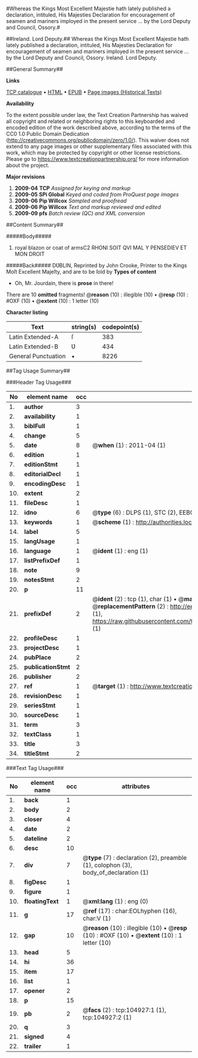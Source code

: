 #Whereas the Kings Most Excellent Majestie hath lately published a declaration, intituled, His Majesties Declaration for encouragement of seamen and mariners imployed in the present service ... by the Lord Deputy and Council, Ossory.#

##Ireland. Lord Deputy.##
Whereas the Kings Most Excellent Majestie hath lately published a declaration, intituled, His Majesties Declaration for encouragement of seamen and mariners imployed in the present service ... by the Lord Deputy and Council, Ossory.
Ireland. Lord Deputy.

##General Summary##

**Links**

[TCP catalogue](http://www.ota.ox.ac.uk/tcp/)  • 
[HTML](http://tei.it.ox.ac.uk/tcp/Texts-HTML/free/A46/A46180.html)  • 
[EPUB](http://tei.it.ox.ac.uk/tcp/Texts-EPUB/free/A46/A46180.epub) • 
[Page images (Historical Texts)](https://historicaltexts.jisc.ac.uk/eebo-16157577e)

**Availability**

To the extent possible under law, the Text Creation Partnership has waived all copyright and related or neighboring rights to this keyboarded and encoded edition of the work described above, according to the terms of the CC0 1.0 Public Domain Dedication (http://creativecommons.org/publicdomain/zero/1.0/). This waiver does not extend to any page images or other supplementary files associated with this work, which may be protected by copyright or other license restrictions. Please go to https://www.textcreationpartnership.org/ for more information about the project.

**Major revisions**

1. __2009-04__ __TCP__ *Assigned for keying and markup*
1. __2009-05__ __SPi Global__ *Keyed and coded from ProQuest page images*
1. __2009-06__ __Pip Willcox__ *Sampled and proofread*
1. __2009-06__ __Pip Willcox__ *Text and markup reviewed and edited*
1. __2009-09__ __pfs__ *Batch review (QC) and XML conversion*

##Content Summary##

#####Body#####

1. royal blazon or coat of armsC2 RHONI SOIT QVI MAL Y PENSEDIEV ET MON DROIT

#####Back#####
DƲBLIN, Reprinted by John Crooke, Printer to the Kings Moſt Excellent Majeſty, and are to be ſold by
**Types of content**

  * Oh, Mr. Jourdain, there is **prose** in there!

There are 10 **omitted** fragments! 
 @__reason__ (10) : illegible (10)  •  @__resp__ (10) : #OXF (10)  •  @__extent__ (10) : 1 letter (10)

**Character listing**


|Text|string(s)|codepoint(s)|
|---|---|---|
|Latin Extended-A|ſ|383|
|Latin Extended-B|Ʋ|434|
|General Punctuation|•|8226|

##Tag Usage Summary##

###Header Tag Usage###

|No|element name|occ|attributes|
|---|---|---|---|
|1.|__author__|3||
|2.|__availability__|1||
|3.|__biblFull__|1||
|4.|__change__|5||
|5.|__date__|8| @__when__ (1) : 2011-04 (1)|
|6.|__edition__|1||
|7.|__editionStmt__|1||
|8.|__editorialDecl__|1||
|9.|__encodingDesc__|1||
|10.|__extent__|2||
|11.|__fileDesc__|1||
|12.|__idno__|6| @__type__ (6) : DLPS (1), STC (2), EEBO-CITATION (1), OCLC (1), VID (1)|
|13.|__keywords__|1| @__scheme__ (1) : http://authorities.loc.gov/ (1)|
|14.|__label__|5||
|15.|__langUsage__|1||
|16.|__language__|1| @__ident__ (1) : eng (1)|
|17.|__listPrefixDef__|1||
|18.|__note__|9||
|19.|__notesStmt__|2||
|20.|__p__|11||
|21.|__prefixDef__|2| @__ident__ (2) : tcp (1), char (1)  •  @__matchPattern__ (2) : ([0-9\-]+):([0-9IVX]+) (1), (.+) (1)  •  @__replacementPattern__ (2) : http://eebo.chadwyck.com/downloadtiff?vid=$1&page=$2 (1), https://raw.githubusercontent.com/textcreationpartnership/Texts/master/tcpchars.xml#$1 (1)|
|22.|__profileDesc__|1||
|23.|__projectDesc__|1||
|24.|__pubPlace__|2||
|25.|__publicationStmt__|2||
|26.|__publisher__|2||
|27.|__ref__|1| @__target__ (1) : http://www.textcreationpartnership.org/docs/. (1)|
|28.|__revisionDesc__|1||
|29.|__seriesStmt__|1||
|30.|__sourceDesc__|1||
|31.|__term__|3||
|32.|__textClass__|1||
|33.|__title__|3||
|34.|__titleStmt__|2||


###Text Tag Usage###

|No|element name|occ|attributes|
|---|---|---|---|
|1.|__back__|1||
|2.|__body__|2||
|3.|__closer__|4||
|4.|__date__|2||
|5.|__dateline__|2||
|6.|__desc__|10||
|7.|__div__|7| @__type__ (7) : declaration (2), preamble (1), colophon (3), body_of_declaration (1)|
|8.|__figDesc__|1||
|9.|__figure__|1||
|10.|__floatingText__|1| @__xml:lang__ (1) : eng (0)|
|11.|__g__|17| @__ref__ (17) : char:EOLhyphen (16), char:V (1)|
|12.|__gap__|10| @__reason__ (10) : illegible (10)  •  @__resp__ (10) : #OXF (10)  •  @__extent__ (10) : 1 letter (10)|
|13.|__head__|5||
|14.|__hi__|36||
|15.|__item__|17||
|16.|__list__|1||
|17.|__opener__|2||
|18.|__p__|15||
|19.|__pb__|2| @__facs__ (2) : tcp:104927:1 (1), tcp:104927:2 (1)|
|20.|__q__|3||
|21.|__signed__|4||
|22.|__trailer__|1||
